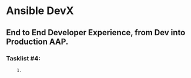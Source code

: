 # Ansible DevX 
## End to End Developer Experience, from Dev into Production AAP.

### Tasklist #4:
        1. 